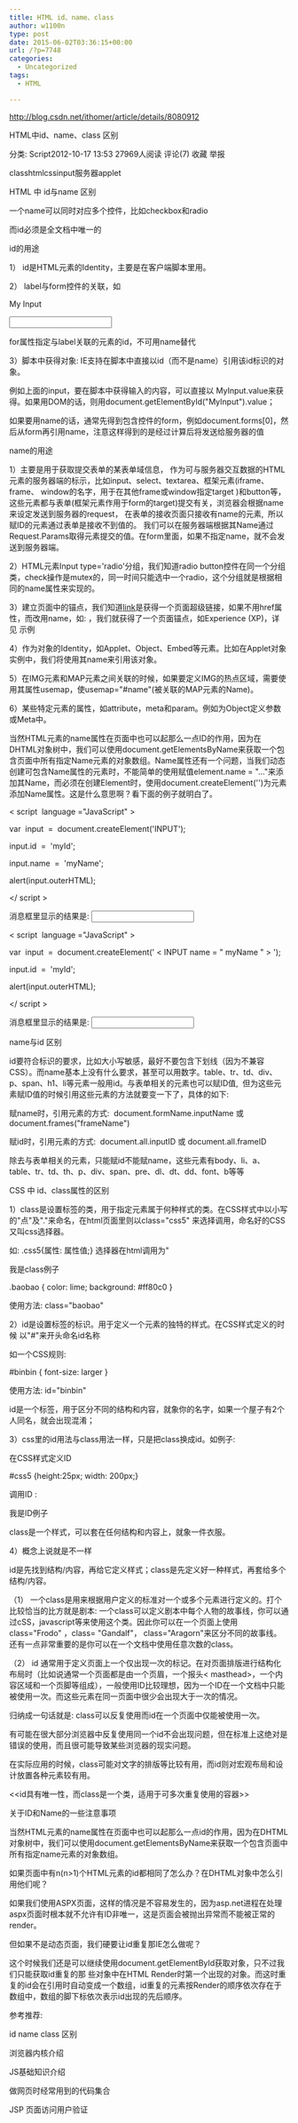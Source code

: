 ```yaml
---
title: HTML id、name、class
author: w1100n
type: post
date: 2015-06-02T03:36:15+00:00
url: /?p=7748
categories:
  - Uncategorized
tags:
  - HTML

---
```

http://blog.csdn.net/ithomer/article/details/8080912


HTML中id、name、class 区别
  
分类:  Script2012-10-17 13:53 27969人阅读 评论(7) 收藏 举报
  
classhtmlcssinput服务器applet
  
HTML 中 id与name 区别

一个name可以同时对应多个控件，比如checkbox和radio

而id必须是全文档中唯一的
  
id的用途
  
1） id是HTML元素的Identity，主要是在客户端脚本里用。

2） label与form控件的关联，如

<label for="MyInput">My Input</label>
  
<input id="MyInput" type="text">
  
for属性指定与label关联的元素的id，不可用name替代

3）脚本中获得对象: IE支持在脚本中直接以id（而不是name）引用该id标识的对象。

例如上面的input，要在脚本中获得输入的内容，可以直接以 MyInput.value来获得。如果用DOM的话，则用document.getElementById("MyInput").value；

如果要用name的话，通常先得到包含控件的form，例如document.forms[0]，然后从form再引用name，注意这样得到的是经过计算后将发送给服务器的值

name的用途

1）主要是用于获取提交表单的某表单域信息， 作为可与服务器交互数据的HTML元素的服务器端的标示，比如input、select、textarea、框架元素(iframe、frame、 window的名字，用于在其他frame或window指定target )和button等，这些元素都与表单(框架元素作用于form的target)提交有关，浏览器会根据name来设定发送到服务器的request， 在表单的接收页面只接收有name的元素,  所以赋ID的元素通过表单是接收不到值的。 我们可以在服务器端根据其Name通过Request.Params取得元素提交的值。在form里面，如果不指定name，就不会发送到服务器端。

2）HTML元素Input type='radio'分组，我们知道radio button控件在同一个分组类，check操作是mutex的，同一时间只能选中一个radio，这个分组就是根据相同的name属性来实现的。

3）建立页面中的锚点，我们知道<a href="URL">link</a>是获得一个页面超级链接，如果不用href属性，而改用name，如: <a name="PageBottom"></a>，我们就获得了一个页面锚点，如<a name="1" id="1"></a>Experience (XP)，详见 示例

4）作为对象的Identity，如Applet、Object、Embed等元素。比如在Applet对象实例中，我们将使用其name来引用该对象。

5）在IMG元素和MAP元素之间关联的时候，如果要定义IMG的热点区域，需要使用其属性usemap，使usemap="#name"(被关联的MAP元素的Name)。

6）某些特定元素的属性，如attribute，meta和param。例如为Object定义参数<PARAM NAME = "appletParameter" VALUE = "value">或Meta中<META NAME = "Author" CONTENT = "Dave Raggett">。

当然HTML元素的name属性在页面中也可以起那么一点ID的作用，因为在DHTML对象树中，我们可以使用document.getElementsByName来获取一个包含页面中所有指定Name元素的对象数组。Name属性还有一个问题，当我们动态创建可包含Name属性的元素时，不能简单的使用赋值element.name = "..."来添加其Name，而必须在创建Element时，使用document.createElement('<element name = "myName"></element>')为元素添加Name属性。这是什么意思啊？看下面的例子就明白了。

< script  language ="JavaScript" >
  
var  input  =  document.createElement('INPUT');
  
input.id  =  'myId';
  
input.name  =  'myName';
  
alert(input.outerHTML);
  
</ script >
  
消息框里显示的结果是: <INPUT id=myId>
  
< script  language ="JavaScript" >
  
var  input  =  document.createElement(' < INPUT name = " myName " > ');
  
input.id  =  'myId';
  
alert(input.outerHTML);
  
</ script >
  
消息框里显示的结果是: <INPUT id=myId name=myName>

name与id 区别

id要符合标识的要求，比如大小写敏感，最好不要包含下划线（因为不兼容CSS）。而name基本上没有什么要求，甚至可以用数字。table、tr、td、div、p、span、h1、li等元素一般用id。与表单相关的元素也可以赋ID值,  但为这些元素赋ID值的时候引用这些元素的方法就要变一下了，具体的如下: 

赋name时，引用元素的方式:  document.formName.inputName 或 document.frames("frameName")
  
赋id时，引用元素的方式:  document.all.inputID 或 document.all.frameID
  
除去与表单相关的元素，只能赋id不能赋name，这些元素有body、li、a、table、tr、td、th、p、div、span、pre、dl、dt、dd、font、b等等
  
CSS 中 id、class属性的区别


1）class是设置标签的类，用于指定元素属于何种样式的类。在CSS样式中以小写的"点"及"."来命名，在html页面里则以class="css5" 来选择调用，命名好的CSS又叫css选择器。
  
如:  .css5{属性: 属性值;} 选择器在html调用为"<div class="css5">我是class例子
  
.baobao { color: lime; background: #ff80c0 }
  
使用方法: class="baobao"

2）id是设置标签的标识。用于定义一个元素的独特的样式。在CSS样式定义的时候 以"#"来开头命名id名称
  
如一个CSS规则: 
  
#binbin { font-size: larger }
  
使用方法: id="binbin"
  
id是一个标签，用于区分不同的结构和内容，就象你的名字，如果一个屋子有2个人同名，就会出现混淆；

3）css里的id用法与class用法一样，只是把class换成id。如例子: 
  
在CSS样式定义ID

#css5 {height:25px; width: 200px;}

调用ID : 

<div id="css5">我是ID例子
  
class是一个样式，可以套在任何结构和内容上，就象一件衣服。

4）概念上说就是不一样

id是先找到结构/内容，再给它定义样式；class是先定义好一种样式，再套给多个结构/内容。

（1） 一个class是用来根据用户定义的标准对一个或多个元素进行定义的。打个比较恰当的比方就是剧本: 一个class可以定义剧本中每个人物的故事线，你可以通过cSS，javascript等来使用这个类。因此你可以在一个页面上使用class="Frodo" ，class= "Gandalf"， class="Aragorn"来区分不同的故事线。还有一点非常重要的是你可以在一个文档中使用任意次数的class。
  
（2） id 通常用于定义页面上一个仅出现一次的标记。在对页面排版进行结构化布局时（比如说通常一个页面都是由一个页眉，一个报头< masthead>，一个内容区域和一个页脚等组成），一般使用ID比较理想，因为一个ID在一个文档中只能被使用一次。而这些元素在同一页面中很少会出现大于一次的情况。
  
归纳成一句话就是: class可以反复使用而id在一个页面中仅能被使用一次。
  
有可能在很大部分浏览器中反复使用同一个id不会出现问题，但在标准上这绝对是错误的使用，而且很可能导致某些浏览器的现实问题。
  
在实际应用的时候，class可能对文字的排版等比较有用，而id则对宏观布局和设计放置各种元素较有用。
  
<<id具有唯一性，而class是一个类，适用于可多次重复使用的容器>>
  
关于ID和Name的一些注意事项

当然HTML元素的name属性在页面中也可以起那么一点id的作用，因为在DHTML对象树中，我们可以使用document.getElementsByName来获取一个包含页面中所有指定name元素的对象数组。
  
如果页面中有n(n>1)个HTML元素的id都相同了怎么办？在DHTML对象中怎么引用他们呢？

如果我们使用ASPX页面，这样的情况是不容易发生的，因为asp.net进程在处理aspx页面时根本就不允许有ID非唯一，这是页面会被抛出异常而不能被正常的render。
  
但如果不是动态页面，我们硬要让id重复那IE怎么做呢？

这个时候我们还是可以继续使用document.getElementById获取对象，只不过我们只能获取id重复的那 些对象中在HTML Render时第一个出现的对象。而这时重复的id会在引用时自动变成一个数组，id重复的元素按Render的顺序依次存在于数组中，数组的脚下标依次表示id出现的先后顺序。

参考推荐: 

id name class 区别
  
浏览器内核介绍

JS基础知识介绍

做网页时经常用到的代码集合

JSP 页面访问用户验证